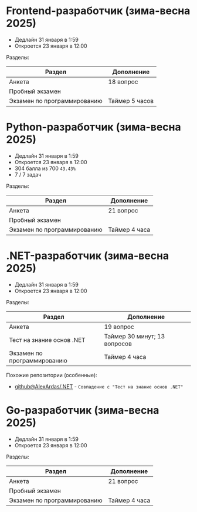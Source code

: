 
# Frontend-разработчик (зима-весна 2025)

+ Дедлайн 31 января в 1:59
+ Откроется 23 января в 12:00

Разделы:

| Раздел                      | Дополнение     |
| --------------------------- | -------------- |
| Анкета                      | 18 вопрос      |
| Пробный экзамен             |                |
| Экзамен по программированию | Таймер 5 часов |

# Python-разработчик (зима-весна 2025)

+ Дедлайн 31 января в 1:59
+ Откроется 23 января в 12:00
+ 304 балла из 700 `43.43%`
+ 7 / 7 задач

Разделы:

| Раздел                      | Дополнение    |
| --------------------------- | ------------- |
| Анкета                      | 21 вопрос     |
| Пробный экзамен             |               |
| Экзамен по программированию | Таймер 4 часа |

# .NET-разработчик (зима-весна 2025)

+ Дедлайн 31 января в 1:59
+ Откроется 23 января в 12:00

Разделы:

| Раздел                      | Дополнение                   |
| --------------------------- | ---------------------------- |
| Анкета                      | 19 вопрос                    |
| Тест на знание основ .NET   | Таймер 30 минут; 13 вопросов |
| Экзамен по программированию | Таймер 4 часа                |

Похожие репозитории (особенные):

+ [github@AlexArdas/.NET](https://github.com/AlexArdas/.NET/blob/da76fd73e648d91565bbe36076554dc6d3b9705f/test/test/Program.cs) - `Совпадение с "Тест на знание основ .NET"`

# Go-разработчик (зима-весна 2025)

+ Дедлайн 31 января в 1:59
+ Откроется 23 января в 12:00

Разделы:

| Раздел                      | Дополнение    |
| --------------------------- | ------------- |
| Анкета                      | 21 вопрос     |
| Пробный экзамен             |               |
| Экзамен по программированию | Таймер 4 часа |
